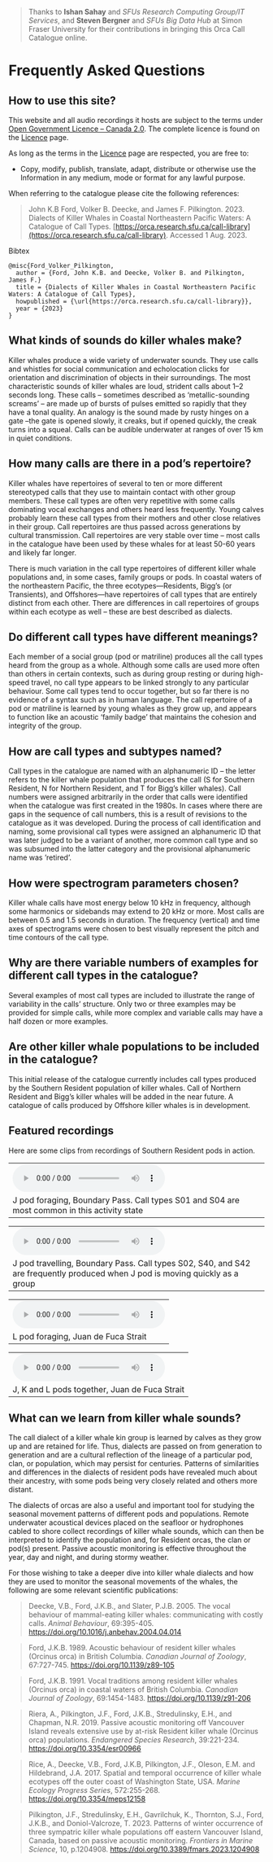 
> Thanks to **Ishan Sahay** and _SFUs Research Computing Group/IT Services_, and **Steven Bergner** and _SFUs Big Data Hub_ at Simon Fraser University for their contributions in bringing this Orca Call Catalogue online.

# Frequently Asked Questions

## How to use this site?

This website and all audio recordings it hosts are subject to the terms under [Open Government Licence &ndash; Canada 2.0](https://open.canada.ca/en/open-government-licence-canada). The complete licence is found on the [Licence](license.html) page.

As long as the terms in the [Licence](license.html) page are respected, you are free to:
- Copy, modify, publish, translate, adapt, distribute or otherwise use the Information in any medium, mode or format for any lawful purpose.

When referring to the catalogue please cite the following references:

> John K.B Ford, Volker B. Deecke, and James F. Pilkington. 2023. Dialects of Killer Whales in Coastal Northeastern Pacific Waters: A Catalogue of Call Types. [https://orca.research.sfu.ca/call-library](https://orca.research.sfu.ca/call-library). Accessed 1 Aug. 2023.

Bibtex
```
@misc{Ford_Volker_Pilkington, 
  author = {Ford, John K.B. and Deecke, Volker B. and Pilkington, James F.}
  title = {Dialects of Killer Whales in Coastal Northeastern Pacific Waters: A Catalogue of Call Types}, 
  howpublished = {\url{https://orca.research.sfu.ca/call-library}}, 
  year = {2023}
} 
```

## What kinds of sounds do killer whales make?

Killer whales produce a wide variety of underwater sounds. They use calls and whistles for social communication and echolocation clicks for orientation and discrimination of objects in their surroundings. The most characteristic sounds of killer whales are loud, strident calls about 1–2 seconds long. These calls – sometimes described as ‘metallic-sounding screams’ –  are made up of bursts of pulses emitted so rapidly that they have a tonal quality. An analogy is the sound made by rusty hinges on a gate –the gate is opened slowly, it creaks, but if opened quickly, the creak turns into a squeal. Calls can be audible underwater at ranges of over 15 km in quiet conditions.

## How many calls are there in a pod’s repertoire?

Killer whales have repertoires of several to ten or more different stereotyped calls that they use to maintain contact with other group members. These call types are often very repetitive with some calls dominating vocal exchanges and others heard less frequently. Young calves probably learn these call types from their mothers and other close relatives in their group. Call repertoires are thus passed across generations by cultural transmission. Call repertoires are very stable over time – most calls in the catalogue have been used by these whales for at least 50-60 years and likely far longer.

There is much variation in the call type repertoires of different killer whale populations and, in some cases, family groups or pods. In coastal waters of the northeastern Pacific, the three ecotypes—Residents, Bigg’s (or Transients), and Offshores—have repertoires of call types that are entirely distinct from each other. There are differences in call repertoires of groups within each ecotype as well – these are best described as dialects.

## Do different call types have different meanings?

Each member of a social group (pod or matriline) produces all the call types heard from the group as a whole. Although some calls are used more often than others in certain contexts, such as during group resting or during high-speed travel, no call type appears to be linked strongly to any particular behaviour. Some call types tend to occur together, but so far there is no evidence of a syntax such as in human language. The call repertoire of a pod or matriline is learned by young whales as they grow up, and appears to function like an acoustic ‘family badge’ that maintains the cohesion and integrity of the group.

## How are call types and subtypes named?

Call types in the catalogue are named with an alphanumeric ID – the letter refers to the killer whale population that produces the call (S for Southern Resident, N for Northern Resident, and T for Bigg’s killer whales). Call numbers were assigned arbitrarily in the order that calls were identified when the catalogue was first created in the 1980s. In cases where there are gaps in the sequence of call numbers, this is a result of revisions to the catalogue as it was developed. During the process of call identification and naming, some provisional call types were assigned an alphanumeric ID that was later judged to be a variant of another, more common call type and so was subsumed into the latter category and the provisional alphanumeric name was ’retired’.

## How were spectrogram parameters chosen?

Killer whale calls have most energy below 10 kHz in frequency, although some harmonics or sidebands may extend to 20 kHz or more. Most calls are between 0.5 and 1.5 seconds in duration. The frequency (vertical) and time axes of spectrograms were chosen to best visually represent the pitch and time contours of the call type.

## Why are there variable numbers of examples for different call types in the catalogue?

Several examples of most call types are included to illustrate the range of variability in the calls’ structure. Only two or three examples may be provided for simple calls, while more complex and variable calls may have a half dozen or more examples.

## Are other killer whale populations to be included in the catalogue?

This initial release of the catalogue currently includes call types produced by the Southern Resident population of killer whales. Call of Northern Resident and Bigg’s killer whales will be added in the near future. A catalogue of calls produced by Offshore killer whales is in development.

## Featured recordings

Here are some clips from recordings of Southern Resident pods in action.

| |
|-|
|<audio controls> <source type="audio/wav" src="./catalogs/srkw-call-catalogue-files/media/J pod foraging_JFord.wav?v=random" title="J pod foraging, Boundary Pass. Call types S01 and S04 are most common in this activity state.">Your browser does not support the audio element.</audio> |
| J pod foraging, Boundary Pass. Call types S01 and S04 are most common in this activity state |

| |
|-|
|<audio controls> <source type="audio/wav" src="./catalogs/srkw-call-catalogue-files/media/J pod travelling_JFord.wav?v=random" title="J pod travelling, Boundary Pass. Call types S02, S40, and S42 are frequently produced when J pod is moving quickly as a group.">Your browser does not support the audio element.</audio> |
|J pod travelling, Boundary Pass. Call types S02, S40, and S42 are frequently produced when J pod is moving quickly as a group |

| |
|-|
|<audio controls> <source type="audio/wav" src="./catalogs/srkw-call-catalogue-files/media/L pod foraging_JFord.wav?v=random" title="L pod foraging, Juan de Fuca Strait">Your browser does not support the audio element.</audio> |
| L pod foraging, Juan de Fuca Strait |

| |
|-|
|<audio controls> <source type="audio/wav" src="./catalogs/srkw-call-catalogue-files/media/J K L pods together_JFord.wav?v=random" title="J, K and L pods together, Juan de Fuca Strait">Your browser does not support the audio element.</audio> |
|J, K and L pods together, Juan de Fuca Strait |

## What can we learn from killer whale sounds?

The call dialect of a killer whale kin group is learned by calves as they grow up and are retained for life. Thus, dialects are passed on from generation to generation and are a cultural reflection of the lineage of a particular pod, clan, or population, which may persist for centuries. Patterns of similarities and differences in the dialects of resident pods have revealed much about their ancestry, with some pods being very closely related and others more distant.

The dialects of orcas are also a useful and important tool for studying the seasonal movement patterns of different pods and populations. Remote underwater acoustical devices placed on the seafloor or hydrophones cabled to shore collect recordings of killer whale sounds, which can then be interpreted to identify the population and, for Resident orcas, the clan or pod(s) present. Passive acoustic monitoring is effective throughout the year, day and night, and during stormy weather.

For those wishing to take a deeper dive into killer whale dialects and how they are used to monitor the seasonal movements of the whales, the following are some relevant scientific publications:

> Deecke, V.B., Ford, J.K.B., and Slater, P.J.B. 2005. The vocal behaviour of mammal-eating killer whales: communicating with costly calls. _Animal Behaviour_, 69:395-405. https://doi.org/10.1016/j.anbehav.2004.04.014

> Ford, J.K.B. 1989. Acoustic behaviour of resident killer whales (Orcinus orca) in British Columbia. _Canadian Journal of Zoology_, 67:727-745. https://doi.org/10.1139/z89-105

> Ford, J.K.B. 1991. Vocal traditions among resident killer whales (Orcinus orca) in coastal waters of British Columbia. _Canadian Journal of Zoology_, 69:1454-1483. https://doi.org/10.1139/z91-206

> Riera, A., Pilkington, J.F., Ford, J.K.B., Stredulinsky, E.H., and Chapman, N.R. 2019. Passive acoustic monitoring off Vancouver Island reveals extensive use by at-risk Resident killer whale (Orcinus orca) populations. _Endangered Species Research_, 39:221-234. https://doi.org/10.3354/esr00966

> Rice, A., Deecke, V.B., Ford, J.K.B, Pilkington, J.F., Oleson, E.M. and Hildebrand, J.A. 2017. Spatial and temporal occurrence of killer whale ecotypes off the outer coast of Washington State, USA. _Marine Ecology Progress Series_, 572:255-268. https://doi.org/10.3354/meps12158

> Pilkington, J.F., Stredulinsky, E.H., Gavrilchuk, K., Thornton, S.J., Ford, J.K.B., and Doniol-Valcroze, T. 2023. Patterns of winter occurrence of three sympatric killer whale populations off eastern Vancouver Island, Canada, based on passive acoustic monitoring. _Frontiers in Marine Science_, 10, p.1204908. https://doi.org/10.3389/fmars.2023.1204908


